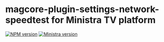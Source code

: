 # magcore-plugin-settings-network-speedtest for Ministra TV platform

[![NPM version](https://img.shields.io/npm/v/magcore-plugin-settings-network-speedtest.svg?style=flat-square)](https://www.npmjs.com/package/magcore-plugin-settings-network-speedtest)
[![Ministra version](https://img.shields.io/badge/Ministra-5.6.0-%23532560.svg?style=flat-square)](https://ministra.com)
